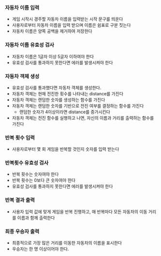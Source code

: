 ### 자동차 이름 입력

- 게임 시작시 경주할 자동차 이름을 입력받는 시작 문구를 띄운다
- 사용자로부터 자동차 이름을 입력 받으며 이름은 쉼표로 구분 짓는다
- 자동차 이름은 양쪽 공백을 제거하여 저장한다

### 자동차 이름 유효성 검사

- 자동차 이름은 1글자 이상 5글자 이하여야 한다
- 유효성 검사를 통과하지 못한다면 에러를 발생시켜야 한다

### 자동차 객체 생성

- 유효성 검사를 통과했다면 자동차 객체를 생성한다.
- 자동차 객체는 현재 전진한 횟수를 나타내는 distance를 가진다
- 자동차 객체는 랜덤한 숫자를 생성하는 함수를 가진다
- 자동차 객체는 랜덤한 숫자를 기반으로 전진 여부를 결정하는 함수를 가진다
  - 랜덤한 숫자가 4이상이라면 distance를 증가시킨다
- 자동차 객체는 전진 함수를 실행하고 나면, 자신의 이름과 거리를 출력하는 함수를 가진다

### 반복 횟수 입력

- 사용자로부터 몇 회 게임을 반복할 것인지 숫자를 입력 받는다

### 반복횟수 유효성 검사

- 반복 횟수는 숫자여야 한다
- 반복 횟수는 0보다 큰 숫자여야 한다
- 유효성 검사를 통과하지 못한다면 에러를 발생시켜야 한다

### 반복 결과 출력

- 사용자 입력 값에 맞게 게임을 반복 진행하고, 매 반복마다 모든 자동차의 이동 거리를 이름과 함께 출력한다

### 최종 우승자 출력

- 최종적으로 가장 많은 거리를 이동한 자동차의 이름을 표시한다
- 우승자는 한 명 이상이어야 한다.
